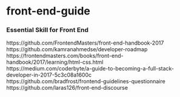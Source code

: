 # front-end-guide

<h3> Essential Skill for Front End </h3>
https://github.com/FrontendMasters/front-end-handbook-2017 <br/>
https://github.com/kamranahmedse/developer-roadmap <br/>
https://frontendmasters.com/books/front-end-handbook/2017/learning/html-css.html <br/>
https://medium.com/coderbyte/a-guide-to-becoming-a-full-stack-developer-in-2017-5c3c08a1600c <br/>
https://github.com/bradfrost/frontend-guidelines-questionnaire <br/>
https://github.com/laras126/front-end-discourse
